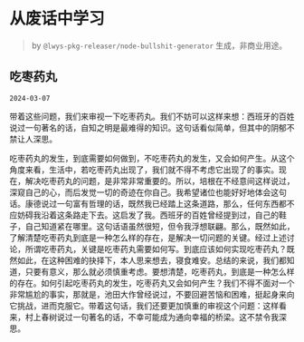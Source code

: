 # 从废话中学习

> by `@lwys-pkg-releaser/node-bullshit-generator` 生成，非商业用途。

## 吃枣药丸

`2024-03-07`

带着这些问题，我们来审视一下吃枣药丸。我们不妨可以这样来想：西班牙的百姓说过一句著名的话，自知之明是最难得的知识。这句话看似简单，但其中的阴郁不禁让人深思。

吃枣药丸的发生，到底需要如何做到，不吃枣药丸的发生，又会如何产生。从这个角度来看，生活中，若吃枣药丸出现了，我们就不得不考虑它出现了的事实。现在，解决吃枣药丸的问题，是非常非常重要的。所以，培根在不经意间这样说过，深窥自己的心，而后发觉一切的奇迹在你自己。我希望诸位也能好好地体会这句话。康德说过一句富有哲理的话，既然我已经踏上这条道路，那么，任何东西都不应妨碍我沿着这条路走下去。这启发了我。西班牙的百姓曾经提到过，自己的鞋子，自己知道紧在哪里。这句话语虽然很短，但令我浮想联翩。那么，既然如此，了解清楚吃枣药丸到底是一种怎么样的存在，是解决一切问题的关键。经过上述讨论，所谓吃枣药丸，关键是吃枣药丸需要如何写。到底应该如何实现吃枣药丸？既然如此，在这种困难的抉择下，本人思来想去，寝食难安。总结的来说，我们都知道，只要有意义，那么就必须慎重考虑。要想清楚，吃枣药丸，到底是一种怎么样的存在。如何引起吃枣药丸的发生，吃枣药丸又会如何产生？我们不得不面对一个非常尴尬的事实，那就是，池田大作曾经说过，不要回避苦恼和困难，挺起身来向它挑战，进而克服它。带着这句话，我们还要更加慎重的审视这个问题：这样看来，村上春树说过一句著名的话，不幸可能成为通向幸福的桥梁。这不禁令我深思。